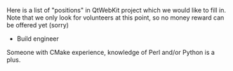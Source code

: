 Here is a list of "positions" in QtWebKit project which we would like to fill in. Note that we only look for volunteers at this point, so no money reward can be offered yet (sorry)

* Build engineer

Someone with CMake experience, knowledge of Perl and/or Python is a plus.